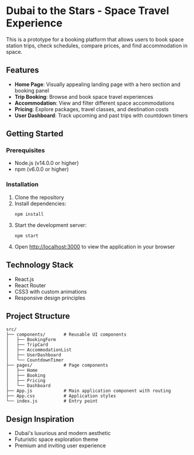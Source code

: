 # Dubai to the Stars - Space Travel Experience

This is a prototype for a booking platform that allows users to book space station trips, check schedules, compare prices, and find accommodation in space.

## Features

- **Home Page**: Visually appealing landing page with a hero section and booking panel
- **Trip Booking**: Browse and book space travel experiences
- **Accommodation**: View and filter different space accommodations
- **Pricing**: Explore packages, travel classes, and destination costs
- **User Dashboard**: Track upcoming and past trips with countdown timers

## Getting Started

### Prerequisites

- Node.js (v14.0.0 or higher)
- npm (v6.0.0 or higher)

### Installation

1. Clone the repository
2. Install dependencies:
   ```
   npm install
   ```
3. Start the development server:
   ```
   npm start
   ```
4. Open [http://localhost:3000](http://localhost:3000) to view the application in your browser

## Technology Stack

- React.js
- React Router
- CSS3 with custom animations
- Responsive design principles

## Project Structure

```
src/
├── components/       # Reusable UI components
│   ├── BookingForm
│   ├── TripCard
│   ├── AccommodationList
│   ├── UserDashboard
│   └── CountdownTimer
├── pages/            # Page components
│   ├── Home
│   ├── Booking
│   ├── Pricing
│   └── Dashboard
├── App.js            # Main application component with routing
├── App.css           # Application styles
└── index.js          # Entry point
```

## Design Inspiration

- Dubai's luxurious and modern aesthetic
- Futuristic space exploration theme
- Premium and inviting user experience
